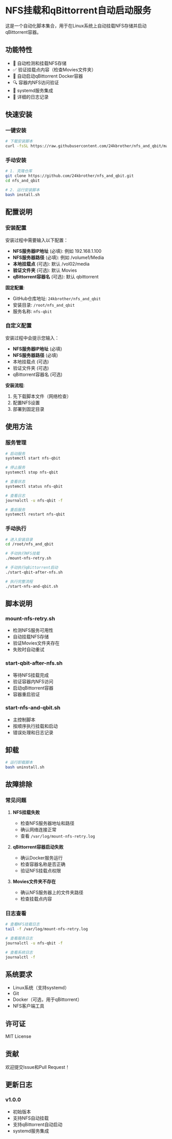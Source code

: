# NFS挂载和qBittorrent自动启动服务

这是一个自动化脚本集合，用于在Linux系统上自动挂载NFS存储并启动qBittorrent容器。

## 功能特性

- 🔄 自动检测和挂载NFS存储
- ✅ 验证挂载点内容（检查Movies文件夹）
- 🐳 自动启动qBittorrent Docker容器
- 🔍 容器内NFS访问验证
- 🚀 systemd服务集成
- 📝 详细的日志记录

## 快速安装

### 一键安装

```bash
# 下载安装脚本
curl -fsSL https://raw.githubusercontent.com/24kbrother/nfs_and_qbit/main/install.sh | bash
```

### 手动安装

```bash
# 1. 克隆仓库
git clone https://github.com/24kbrother/nfs_and_qbit.git
cd nfs_and_qbit

# 2. 运行安装脚本
bash install.sh
```

## 配置说明

### 安装配置

安装过程中需要输入以下配置：

- **NFS服务器IP地址** (必填): 例如 192.168.1.100
- **NFS服务器路径** (必填): 例如 /volume1/Media
- **本地挂载点** (可选): 默认 /vol02/media
- **验证文件夹** (可选): 默认 Movies
- **qBittorrent容器名** (可选): 默认 qbittorrent

**固定配置**:
- GitHub仓库地址: `24kbrother/nfs_and_qbit`
- 安装目录: `/root/nfs_and_qbit`
- 服务名称: `nfs-qbit`

### 自定义配置

安装过程中会提示您输入：
- **NFS服务器IP地址** (必填)
- **NFS服务器路径** (必填)
- 本地挂载点 (可选)
- 验证文件夹 (可选)
- qBittorrent容器名 (可选)

**安装流程**:
1. 先下载脚本文件（网络检查）
2. 配置NFS设置
3. 部署到固定目录

## 使用方法

### 服务管理

```bash
# 启动服务
systemctl start nfs-qbit

# 停止服务
systemctl stop nfs-qbit

# 查看状态
systemctl status nfs-qbit

# 查看日志
journalctl -u nfs-qbit -f

# 重启服务
systemctl restart nfs-qbit
```

### 手动执行

```bash
# 进入安装目录
cd /root/nfs_and_qbit

# 手动执行NFS挂载
./mount-nfs-retry.sh

# 手动执行qBittorrent启动
./start-qbit-after-nfs.sh

# 执行完整流程
./start-nfs-and-qbit.sh
```

## 脚本说明

### mount-nfs-retry.sh
- 检测NFS服务可用性
- 自动挂载NFS存储
- 验证Movies文件夹存在
- 失败时自动重试

### start-qbit-after-nfs.sh
- 等待NFS挂载完成
- 验证容器内NFS访问
- 启动qBittorrent容器
- 容器重启验证

### start-nfs-and-qbit.sh
- 主控制脚本
- 按顺序执行挂载和启动
- 错误处理和日志记录

## 卸载

```bash
# 运行卸载脚本
bash uninstall.sh
```

## 故障排除

### 常见问题

1. **NFS挂载失败**
   - 检查NFS服务器地址和路径
   - 确认网络连接正常
   - 查看 `/var/log/mount-nfs-retry.log`

2. **qBittorrent容器启动失败**
   - 确认Docker服务运行
   - 检查容器名称是否正确
   - 验证NFS挂载点权限

3. **Movies文件夹不存在**
   - 确认NFS服务器上的文件夹路径
   - 检查挂载点内容

### 日志查看

```bash
# 查看NFS挂载日志
tail -f /var/log/mount-nfs-retry.log

# 查看服务日志
journalctl -u nfs-qbit -f

# 查看系统日志
journalctl -f
```

## 系统要求

- Linux系统（支持systemd）
- Git
- Docker（可选，用于qBittorrent）
- NFS客户端工具

## 许可证

MIT License

## 贡献

欢迎提交Issue和Pull Request！

## 更新日志

### v1.0.0
- 初始版本
- 支持NFS自动挂载
- 支持qBittorrent自动启动
- systemd服务集成 
